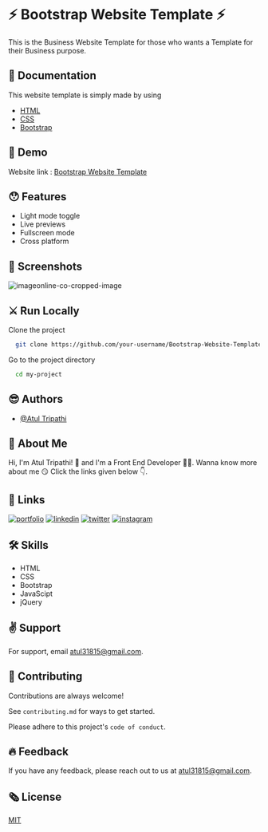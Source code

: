 
# ⚡️ Bootstrap Website Template ⚡️

This is the Business Website Template for those who wants a Template for their Business purpose.
## 📃️ Documentation

This website template is simply made by using
* [HTML](https://www.w3schools.com/html/html_intro.asp)
* [CSS](https://www.w3schools.com/css/default.asp)
* [Bootstrap](https://getbootstrap.com/)

## 📍️ Demo

Website link : [Bootstrap Website Template](https://atultrp.github.io/Bootstrap-Website-Template/)
## 😯️ Features

- Light mode toggle
- Live previews
- Fullscreen mode
- Cross platform

  
## 📸️ Screenshots

![imageonline-co-cropped-image](https://user-images.githubusercontent.com/69186169/126835973-49f65954-530c-44da-a185-c6076fba570a.png) 

  
## ⚔️ Run Locally

Clone the project

```bash
  git clone https://github.com/your-username/Bootstrap-Website-Template
```

Go to the project directory

```bash
  cd my-project
```
  
## 😎️ Authors

- [@Atul Tripathi](https://www.github.com/atultrp)

  
## 🚀 About Me
 Hi, I'm Atul Tripathi! 👋 and I'm a Front End Developer 👨‍💻️. Wanna know more about me 😏️ Click the links given below 👇️.
 
 
## 🔗 Links
[![portfolio](https://img.shields.io/badge/my_portfolio-000?style=for-the-badge&logo=ko-fi&logoColor=white)](https://codepen.io/atultrp_/full/oNBmWgY)
[![linkedin](https://img.shields.io/badge/linkedin-0A66C2?style=for-the-badge&logo=linkedin&logoColor=white)](https://www.linkedin.com/atultrp_)
[![twitter](https://img.shields.io/badge/twitter-1DA1F2?style=for-the-badge&logo=twitter&logoColor=white)](https://twitter.com/atultrp_)
[![instagram](https://img.shields.io/badge/instagram-e75480?style=for-the-badge&logo=instagram&logoColor=white)](https://instagram.com/atultrp)


## 🛠 Skills
* HTML
* CSS
* Bootstrap
* JavaScipt
* jQuery 


## ✌️ Support

For support, email atul31815@gmail.com.
## 🙏️ Contributing

Contributions are always welcome!

See `contributing.md` for ways to get started.

Please adhere to this project's `code of conduct`.

  
## 🔥️ Feedback

If you have any feedback, please reach out to us at atul31815@gmail.com.
  
## 🗞️ License

[MIT](https://choosealicense.com/licenses/mit/)

